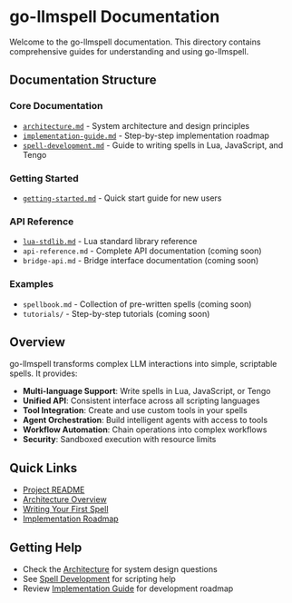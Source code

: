 # go-llmspell Documentation

Welcome to the go-llmspell documentation. This directory contains comprehensive guides for understanding and using go-llmspell.

## Documentation Structure

### Core Documentation
- [`architecture.md`](architecture.md) - System architecture and design principles
- [`implementation-guide.md`](implementation-guide.md) - Step-by-step implementation roadmap
- [`spell-development.md`](spell-development.md) - Guide to writing spells in Lua, JavaScript, and Tengo

### Getting Started
- [`getting-started.md`](getting-started.md) - Quick start guide for new users

### API Reference
- [`lua-stdlib.md`](lua-stdlib.md) - Lua standard library reference
- `api-reference.md` - Complete API documentation (coming soon)
- `bridge-api.md` - Bridge interface documentation (coming soon)

### Examples
- `spellbook.md` - Collection of pre-written spells (coming soon)
- `tutorials/` - Step-by-step tutorials (coming soon)

## Overview

go-llmspell transforms complex LLM interactions into simple, scriptable spells. It provides:

- **Multi-language Support**: Write spells in Lua, JavaScript, or Tengo
- **Unified API**: Consistent interface across all scripting languages
- **Tool Integration**: Create and use custom tools in your spells
- **Agent Orchestration**: Build intelligent agents with access to tools
- **Workflow Automation**: Chain operations into complex workflows
- **Security**: Sandboxed execution with resource limits

## Quick Links

- [Project README](../README.md)
- [Architecture Overview](architecture.md)
- [Writing Your First Spell](spell-development.md#basic-example)
- [Implementation Roadmap](implementation-guide.md)

## Getting Help

- Check the [Architecture](architecture.md) for system design questions
- See [Spell Development](spell-development.md) for scripting help
- Review [Implementation Guide](implementation-guide.md) for development roadmap